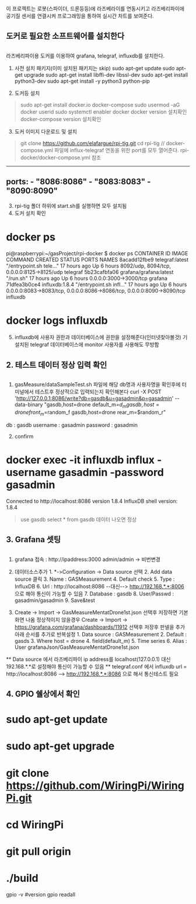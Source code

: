 이 프로젝트는 로봇(스파이더, 드론등등)에 라즈베라이를 연동시키고
라즈베리파이에 공기질 센서를 연결시켜 프로그래밍을 통하여 실시간 차트를 보여준다.

##
## 도커로 필요한 소프트웨어를 설치한다
##

라즈베리파이용 도커를 이용하여 grafana, telegraf, influxdb를 설치한다.
1. 사전 설치 패키지(이미 설치된 패키지는 skip)
sudo apt-get update
sudo apt-get upgrade
sudo apt-get install libffi-dev libssl-dev
sudo apt-get install python3-dev
sudo apt-get install -y python3 python-pip

2. 도커등 설치
> sudo apt-get install docker.io docker-compose
> sudo usermod -aG docker userid
> sudo systemctl enabler docker
> docker version 설치확인
> docker-compose version 설치확인

3. 도커 이미지 다운로드 및 설치
> git clone https://github.com/elafargue/rpi-tig.git
> cd rpi-tig
> // docker-compose.yml 파일에 influx-telegraf 연동을 위한 port를 모두 열어준다. 
rpi-docker/docker-compose.yml 참조
----------------------------------------------------------------------------
  ports:
    - "8086:8086"
    - "8083:8083"
    - "8090:8090"
----------------------------------------------------------------------------

3) rpi-tig 폴더 하위에 start.sh를 실행하면 모두 설치됨
4) 도커 설치 확인
# docker ps
pi@raspberrypi:~/gasProject/rpi-docker $ docker ps
CONTAINER ID        IMAGE                    COMMAND                  CREATED             STATUS              PORTS                                                                    NAMES
8acadd12fbe9        telegraf:latest          "/entrypoint.sh tele…"   17 hours ago        Up 6 hours          8092/udp, 8094/tcp, 0.0.0.0:8125->8125/udp                               telegraf
5b23cafbfa06        grafana/grafana:latest   "/run.sh"                17 hours ago        Up 6 hours          0.0.0.0:3000->3000/tcp                                                   grafana
71dfea3b0ce4        influxdb:1.8.4           "/entrypoint.sh infl…"   17 hours ago        Up 6 hours          0.0.0.0:8083->8083/tcp, 0.0.0.0:8086->8086/tcp, 0.0.0.0:8090->8090/tcp   influxdb

# docker logs influxdb
5) influxdb에 사용자 권한과 데이터베이스에 권한을 설정해준다(인터넷찾아볼것)
   기 설치된 telegraf 데이터베이스에 monitor 사용자를 사용해도 무방함


##
## 2. 테스트 데이터 정상 입력 확인
##

1) gasMeasure/dataSampleTest.sh 파일에 해당 db명과 사용자명을 확인후에 터미널에서 테스트후 정상적으로 입력되는지 확인해본다
curl -X POST 'http://127.0.0.1:8086/write?db=gasdb&u=gasadmin&p=gasadmin' --data-binary "gasdb,host=drone default_m=$d_m
gasdb,host=drone front_m=$random_f
gasdb,host=drone rear_m=$random_r"

db : gasdb
username : gasadmin
password : gasadmin

2) confirm
# docker exec -it influxdb influx -username gasadmin -password gasadmin
Connected to http://localhost:8086 version 1.8.4
InfluxDB shell version: 1.8.4
>use gasdb
>select * from gasdb
데이터 나오면 정상


##
## 3. Grafana 셋팅
##

1) grafana 접속 : http://ipaddress:3000
admin/admin -> 비번변경
2) 데이터소스추가
        1. *->Configuration -> Data source 선택
        2. Add data source 클릭
        3. Name : GASMeasurement
        4. Default check
        5. Type : InfluxDB
        6. Url : http://localhost:8086 --대신--> http://192.168.*.*:8006 으로 해야 통신이 가능할 수 있음
        7. Database : gasdb
        8. User/Passwd : gasadmin/gasadmin
        9. Save&test

3) Create -> Import -> GasMeasureMentatDrone1st.json 선택후 저장하면 기본 화면 나옴
정상적이지 않을경우
Create -> Import -> https://grafana.com/grafana/dashboards/11912 선택후 저장후
판넬을 추가 아래 순서를 추가로 반복설정
        1. Data source : GASMeasurement
        2. Default : gasds
        3. Where host = drone
        4. field(default_m)
        5. Time series
        6. Alias : User
grafanaJson/GasMeasureMentatDrone1st.json

** Data source 에서 라즈베리파이 ip address를 localhost(127.0.0.1) 대신 192.168.*.*로 설정해야 통신이 가능할 수 있음
** telegraf.conf 에서 influxdb url = http://localhost:8086 --> http://192.168.*.*:8086 으로 해서 통신테스트 필요

##
## 4. GPIO 쉘상에서 확인
##

# sudo apt-get update
# sudo apt-get upgrade
# git clone https://github.com/WiringPi/WiringPi.git
# cd WiringPi
# git pull origin
# ./build

gpio -v #version
gpio readall


